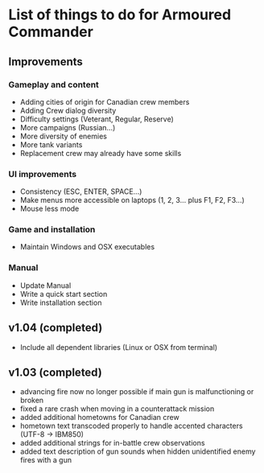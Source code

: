 # List of things to do for Armoured Commander

## Improvements
### Gameplay and content
- Adding cities of origin for Canadian crew members
- Adding Crew dialog diversity
- Difficulty settings (Veterant, Regular, Reserve)
- More campaigns (Russian...)
- More diversity of enemies
- More tank variants
- Replacement crew may already have some skills
  
### UI improvements
- Consistency (ESC, ENTER, SPACE...)
- Make menus more accessible on laptops (1, 2, 3... plus F1, F2, F3...)
- Mouse less mode
  
### Game and installation
- Maintain Windows and OSX executables
  
### Manual
- Update Manual
- Write a quick start section
- Write installation section

## v1.04 (completed)
- Include all dependent libraries (Linux or OSX from terminal)

## v1.03 (completed)
- advancing fire now no longer possible if main gun is malfunctioning or broken
- fixed a rare crash when moving in a counterattack mission
- added additional hometowns for Canadian crew
- hometown text transcoded properly to handle accented characters (UTF-8 -> IBM850)
- added additional strings for in-battle crew observations
- added text description of gun sounds when hidden unidentified enemy fires with a gun
